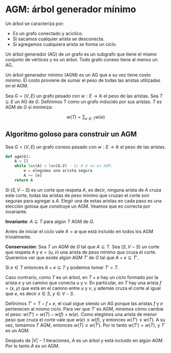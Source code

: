 # AGM: árbol generador mínimo

Un árbol se caracteriza por:

- Es un grafo conectado y acíclico.
- Si sacamos cualquier arista se desconecta.
- Si agregamos cualquiera arista se forma un ciclo.

Un árbol generador (AG) de un grafo es un subgrafo que tiene el mismo conjunto de vértices y es un árbol. Todo grafo conexo tiene al menos un AG.

Un árbol generador mínimo (AGM) es un AG que a su vez tiene costo mínimo. El costo proviene de sumar el peso de todas las aristas utilizadas en el AGM.

Sea $G = (V, E)$ un grafo pesado con $w: E \rightarrow \mathbb{R}$ el peso de las aristas. Sea $T \subseteq E$ un AG de $G$. Definimos T como un grafo inducido por sus aristas. $T$ es AGM de $G$ si minimiza:

$$w(T) = \sum_{e \in T} w(e)$$

## Algoritmo goloso para construir un AGM

Sea $G=(V,E)$ un grafo conexo pesado con $w: E \rightarrow \mathbb{R}$ el peso de las aristas.

```python
def agm(G):
    A = []
    while len(A) < len(G.V) - 1: # A no es AGM.
        e = elegimos una arista segura
        A += [e]
    return A
```

Si $(S, V-S)$ es un corte que respeta $A$, es decir, ninguna arista de $A$ cruza este corte, todas las aristas de peso mínimo que cruzan el corte son seguras para agregar a $A$. Elegir una de estas aristas en cada paso es una elección golosa que construye un AGM. Veamos que es correcta por invariante.

**Invariante**: $A \subseteq T$ para algún $T$ AGM de $G$.

Antes de iniciar el ciclo vale $A = \emptyset$ que está incluído en todos los AGM trivialmente.

**Conservación**: Sea $T$ un AGM de $G$ tal que $A \subseteq T$. Sea $(S, V-S)$ un corte que respeta $A$ y $e=(u,v)$ una arista de peso mínimo que cruza el corte. Queremos ver que existe algún AGM $T'$ de $G$ tal que $A+e \subseteq T'$.

Si $e \in T$ entonces $A+e \subseteq T$ y podemos tomar $T' = T$.

Caso contrario, como $T$ es un árbol, en $T + e$ hay un ciclo formado por la arista $e$ y un camino que conecta $u$ y $v$. En particular, en $T$ hay una arista $f=(x,y)$ que está en el camino entre $u$ y $v$, y además cruza el corte al igual que $e$, es decir $x \in S$, $y \in V-S$.

Definimos $T' = T - f + e$, el cual sigue siendo un AG porque las aristas $f$ y $e$ pertenecen al mismo ciclo. Para ver que $T'$ es AGM, miremos cómo cambia el peso: $w(T') = w(T) - w(f) + w(e)$. Como elegimos una arista de menor peso que cruza el corte vale que $w(e) \leq w(f)$, y entonces $w(T') \leq w(T)$. A su vez, tomamos $T$ AGM, entonces $w(T) \leq w(T')$. Por lo tanto $w(T') = w(T)$, y $T'$ es un AGM.

Después de $|V|-1$ iteraciones, $A$ es un árbol y está incluído en algún $AGM$. Por lo tanto $A$ es un AGM.
